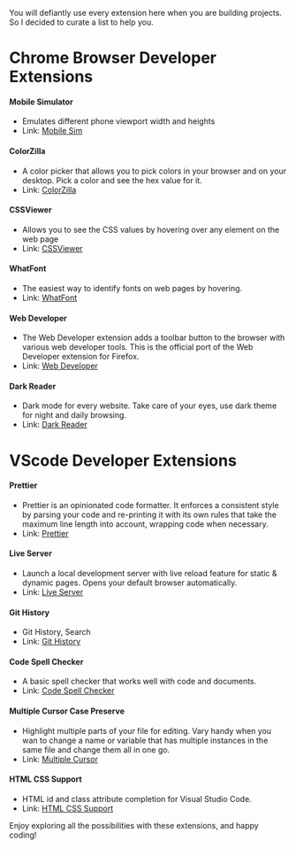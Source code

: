 You will defiantly use every extension here when you are building projects. So I decided to curate a list to help you.
# Chrome Browser Developer Extensions 
#### Mobile Simulator
- Emulates different phone viewport width and heights
- Link: [Mobile Sim]( https://chromewebstore.google.com/detail/mobile-simulator-responsi/ckejmhbmlajgoklhgbapkiccekfoccmk?utm_source=ext_app_menu)
#### ColorZilla
- A color picker that allows you to pick colors in your browser and on your desktop. Pick a color and see the hex value for it. 
- Link: [ColorZilla]( https://chromewebstore.google.com/detail/colorzilla/bhlhnicpbhignbdhedgjhgdocnmhomnp?utm_source=ext_app_menu)
#### CSSViewer
- Allows you to see the CSS values by hovering over any element on the web page
- Link: [CSSViewer](  https://chromewebstore.google.com/detail/cssviewer/ggfgijbpiheegefliciemofobhmofgce?utm_source=ext_app_menu)
#### WhatFont
- The easiest way to identify fonts on web pages by hovering.
- Link: [WhatFont](https://chromewebstore.google.com/detail/whatfont/jabopobgcpjmedljpbcaablpmlmfcogm?utm_source=ext_app_menu)
#### Web Developer
- The Web Developer extension adds a toolbar button to the browser with various web developer tools. This is the official port of the Web Developer extension for Firefox.
- Link: [Web Developer]( https://chromewebstore.google.com/detail/web-developer/bfbameneiokkgbdmiekhjnmfkcnldhhm?utm_source=ext_app_menu)
#### Dark Reader
- Dark mode for every website. Take care of your eyes, use dark theme for night and daily browsing.
- Link: [Dark Reader](https://chromewebstore.google.com/detail/dark-reader/eimadpbcbfnmbkopoojfekhnkhdbieeh?utm_source=ext_app_menu)
# VScode Developer Extensions
#### Prettier
- Prettier is an opinionated code formatter. It enforces a consistent style by parsing your code and re-printing it with its own rules that take the maximum line length into account, wrapping code when necessary.
- Link: [Prettier](https://marketplace.visualstudio.com/items?itemName=esbenp.prettier-vscode)
#### Live Server 
- Launch a local development server with live reload feature for static & dynamic pages. Opens your default browser automatically.
- Link: [Live Server](https://marketplace.visualstudio.com/items?itemName=ritwickdey.LiveServer)
#### Git History
- Git History, Search
- Link: [Git History](https://marketplace.visualstudio.com/items?itemName=donjayamanne.githistory)
#### Code Spell Checker
- A basic spell checker that works well with code and documents.
- Link: [Code Spell Checker](https://marketplace.visualstudio.com/items?itemName=streetsidesoftware.code-spell-checker)
#### Multiple Cursor Case Preserve
- Highlight multiple parts of your file for editing. Vary handy when you wan to change a name or variable that has multiple instances in the same file and change them all in one go. 
- Link: [Multiple Cursor](https://marketplace.visualstudio.com/items?itemName=Cardinal90.multi-cursor-case-preserve)
#### HTML CSS Support
- HTML id and class attribute completion for Visual Studio Code.
- Link: [HTML CSS Support](https://marketplace.visualstudio.com/items?itemName=ecmel.vscode-html-css)

Enjoy exploring all the possibilities with these extensions, and happy coding!